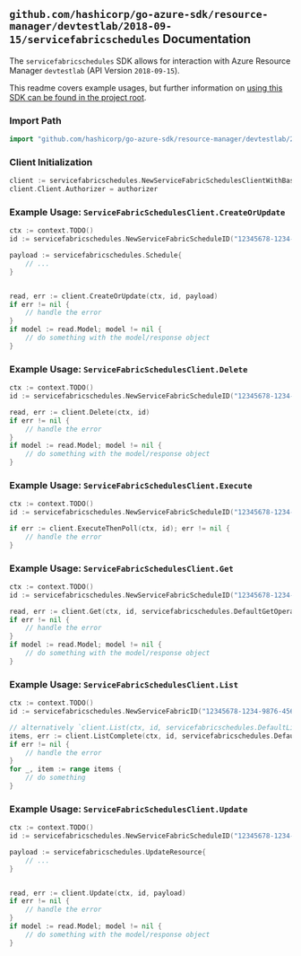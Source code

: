 
## `github.com/hashicorp/go-azure-sdk/resource-manager/devtestlab/2018-09-15/servicefabricschedules` Documentation

The `servicefabricschedules` SDK allows for interaction with Azure Resource Manager `devtestlab` (API Version `2018-09-15`).

This readme covers example usages, but further information on [using this SDK can be found in the project root](https://github.com/hashicorp/go-azure-sdk/tree/main/docs).

### Import Path

```go
import "github.com/hashicorp/go-azure-sdk/resource-manager/devtestlab/2018-09-15/servicefabricschedules"
```


### Client Initialization

```go
client := servicefabricschedules.NewServiceFabricSchedulesClientWithBaseURI("https://management.azure.com")
client.Client.Authorizer = authorizer
```


### Example Usage: `ServiceFabricSchedulesClient.CreateOrUpdate`

```go
ctx := context.TODO()
id := servicefabricschedules.NewServiceFabricScheduleID("12345678-1234-9876-4563-123456789012", "example-resource-group", "labName", "userName", "serviceFabricName", "name")

payload := servicefabricschedules.Schedule{
	// ...
}


read, err := client.CreateOrUpdate(ctx, id, payload)
if err != nil {
	// handle the error
}
if model := read.Model; model != nil {
	// do something with the model/response object
}
```


### Example Usage: `ServiceFabricSchedulesClient.Delete`

```go
ctx := context.TODO()
id := servicefabricschedules.NewServiceFabricScheduleID("12345678-1234-9876-4563-123456789012", "example-resource-group", "labName", "userName", "serviceFabricName", "name")

read, err := client.Delete(ctx, id)
if err != nil {
	// handle the error
}
if model := read.Model; model != nil {
	// do something with the model/response object
}
```


### Example Usage: `ServiceFabricSchedulesClient.Execute`

```go
ctx := context.TODO()
id := servicefabricschedules.NewServiceFabricScheduleID("12345678-1234-9876-4563-123456789012", "example-resource-group", "labName", "userName", "serviceFabricName", "name")

if err := client.ExecuteThenPoll(ctx, id); err != nil {
	// handle the error
}
```


### Example Usage: `ServiceFabricSchedulesClient.Get`

```go
ctx := context.TODO()
id := servicefabricschedules.NewServiceFabricScheduleID("12345678-1234-9876-4563-123456789012", "example-resource-group", "labName", "userName", "serviceFabricName", "name")

read, err := client.Get(ctx, id, servicefabricschedules.DefaultGetOperationOptions())
if err != nil {
	// handle the error
}
if model := read.Model; model != nil {
	// do something with the model/response object
}
```


### Example Usage: `ServiceFabricSchedulesClient.List`

```go
ctx := context.TODO()
id := servicefabricschedules.NewServiceFabricID("12345678-1234-9876-4563-123456789012", "example-resource-group", "labName", "userName", "serviceFabricName")

// alternatively `client.List(ctx, id, servicefabricschedules.DefaultListOperationOptions())` can be used to do batched pagination
items, err := client.ListComplete(ctx, id, servicefabricschedules.DefaultListOperationOptions())
if err != nil {
	// handle the error
}
for _, item := range items {
	// do something
}
```


### Example Usage: `ServiceFabricSchedulesClient.Update`

```go
ctx := context.TODO()
id := servicefabricschedules.NewServiceFabricScheduleID("12345678-1234-9876-4563-123456789012", "example-resource-group", "labName", "userName", "serviceFabricName", "name")

payload := servicefabricschedules.UpdateResource{
	// ...
}


read, err := client.Update(ctx, id, payload)
if err != nil {
	// handle the error
}
if model := read.Model; model != nil {
	// do something with the model/response object
}
```
